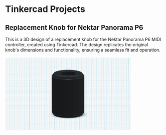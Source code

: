 # Tinkercad Projects


<h2>Replacement Knob for Nektar Panorama P6</h2>
This is a 3D design of a replacement knob for the Nektar Panorama P6 MIDI controller, created using Tinkercad. The design replicates the original knob's dimensions and functionality, ensuring a seamless fit and operation.
<br />
<br />

<img src="Nektar Panorama P6 Knob Print.png" height="80%" width="80%" alt="Physical Topology"/>
<br />
<br />
